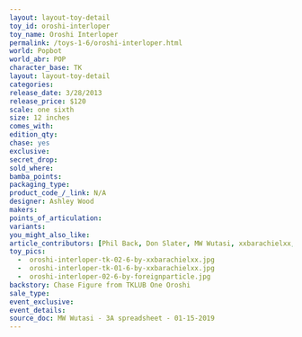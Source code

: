 ```yaml
---
layout: layout-toy-detail 
toy_id: oroshi-interloper
toy_name: Oroshi Interloper
permalink: /toys-1-6/oroshi-interloper.html
world: Popbot
world_abr: POP
character_base: TK
layout: layout-toy-detail
categories: 
release_date: 3/28/2013
release_price: $120 
scale: one sixth
size: 12 inches
comes_with: 
edition_qty: 
chase: yes
exclusive: 
secret_drop: 
sold_where: 
bamba_points: 
packaging_type: 
product_code_/_link: N/A
designer: Ashley Wood
makers: 
points_of_articulation: 
variants: 
you_might_also_like: 
article_contributors: [Phil Back, Don Slater, MW Wutasi, xxbarachielxx, foreignparticle]
toy_pics: 
  -  oroshi-interloper-tk-02-6-by-xxbarachielxx.jpg
  -  oroshi-interloper-tk-01-6-by-xxbarachielxx.jpg
  -  oroshi-interloper-02-6-by-foreignparticle.jpg
backstory: Chase Figure from TKLUB One Oroshi
sale_type: 
event_exclusive: 
event_details: 
source_doc: MW Wutasi - 3A spreadsheet - 01-15-2019
---
```

